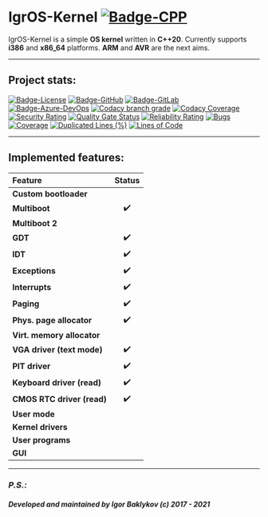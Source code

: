 # IgrOS-Kernel [![Badge-CPP]][Link-CPP]

IgrOS-Kernel is a simple **OS kernel** written in **C++20**.
Currently supports **i386** and **x86_64** platforms. **ARM** and **AVR** are the next aims.

---

## Project stats:

[![Badge-License]][Link-License]
[![Badge-GitHub]][Link-GitHub]
[![Badge-GitLab]][Link-GitLab]
[![Badge-Azure-DevOps]][Link-Azure-DevOps]
[![Codacy branch grade](https://img.shields.io/codacy/grade/1a4425daf2a946448a3d9c915c25da71/master?label=CODACY%20QUALITY&style=for-the-badge&logo=Codacy)](https://app.codacy.com/gh/IGR2014/IgrOS-Kernel/dashboard)
[![Codacy Coverage](https://img.shields.io/codacy/coverage/1a4425daf2a946448a3d9c915c25da71/master?label=Codacy%20Coverage&style=for-the-badge&logo=Codacy)](https://app.codacy.com/gh/IGR2014/IgrOS-Kernel/dashboard)
[![Security Rating](https://sonarcloud.io/api/project_badges/measure?project=IGR2014_IgrOS-Kernel&metric=security_rating)](https://sonarcloud.io/dashboard?id=IGR2014_IgrOS-Kernel)
[![Quality Gate Status](https://sonarcloud.io/api/project_badges/measure?project=IGR2014_IgrOS-Kernel&metric=alert_status)](https://sonarcloud.io/dashboard?id=IGR2014_IgrOS-Kernel)
[![Reliability Rating](https://sonarcloud.io/api/project_badges/measure?project=IGR2014_IgrOS-Kernel&metric=reliability_rating)](https://sonarcloud.io/dashboard?id=IGR2014_IgrOS-Kernel)
[![Bugs](https://sonarcloud.io/api/project_badges/measure?project=IGR2014_IgrOS-Kernel&metric=bugs)](https://sonarcloud.io/dashboard?id=IGR2014_IgrOS-Kernel)
[![Coverage](https://sonarcloud.io/api/project_badges/measure?project=IGR2014_IgrOS-Kernel&metric=coverage)](https://sonarcloud.io/dashboard?id=IGR2014_IgrOS-Kernel)
[![Duplicated Lines (%)](https://sonarcloud.io/api/project_badges/measure?project=IGR2014_IgrOS-Kernel&metric=duplicated_lines_density)](https://sonarcloud.io/dashboard?id=IGR2014_IgrOS-Kernel)
[![Lines of Code](https://sonarcloud.io/api/project_badges/measure?project=IGR2014_IgrOS-Kernel&metric=ncloc)](https://sonarcloud.io/dashboard?id=IGR2014_IgrOS-Kernel)

---

## Implemented features:

| Feature                    |       Status       |
| :---                       |       :---:        |
| **Custom bootloader**      |                    |
| **Multiboot**              | :heavy_check_mark: |
| **Multiboot 2**            |                    |
| **GDT**                    | :heavy_check_mark: |
| **IDT**                    | :heavy_check_mark: |
| **Exceptions**             | :heavy_check_mark: |
| **Interrupts**             | :heavy_check_mark: |
| **Paging**                 | :heavy_check_mark: |
| **Phys. page allocator**   | :heavy_check_mark: |
| **Virt. memory allocator** |                    |
| **VGA driver (text mode)** | :heavy_check_mark: |
| **PIT driver**             | :heavy_check_mark: |
| **Keyboard driver (read)** | :heavy_check_mark: |
| **CMOS RTC driver (read)** | :heavy_check_mark: |
| **User mode**              |                    |
| **Kernel drivers**         |                    |
| **User programs**          |                    |
| **GUI**                    |                    |

---

### ***P.S.:***
###### ***Developed and maintained by Igor Baklykov (c) 2017 - 2021***


[Badge-Azure-DevOps]: https://img.shields.io/azure-devops/build/prigoryan/1dea483f-6c7a-4efb-8631-5309fd3370ec/4/master?label=CI%2FCD%20Azure%20DevOps&style=for-the-badge&logo=Azure%20DevOps
[Badge-CPP]: https://img.shields.io/static/v1?label=STANDARD&message=C%2B%2B20&color=blue&style=for-the-badge&logo=C%2B%2B
[Badge-GitHub]: https://img.shields.io/github/actions/workflow/status/IGR2014/IgrOS-Kernel/github-ci.yml?branch=master&label=CI%2FCD%20GitHub&style=for-the-badge&logo=GitHub
[Badge-GitLab]: https://img.shields.io/gitlab/pipeline-status/IGR2014/IgrOS-Kernel?branch=master&label=CI%2FCD%20GitLab&style=for-the-badge&logo=GitLab
[Badge-License]: https://img.shields.io/github/license/IGR2014/IgrOS-Kernel?label=License&style=for-the-badge&logo=Open%20Source%20Initiative

[Link-Azure-DevOps]: https://dev.azure.com/prigoryan/IgrOS-Kernel/_build/latest?definitionId=4&branchName=master
[Link-CPP]: https://en.cppreference.com/w/cpp/20
[Link-GitHub]: https://github.com/IGR2014/IgrOS-Kernel/actions
[Link-GitLab]: https://gitlab.com/IGR2014/IgrOS-Kernel/-/commits/master
[Link-License]: https://opensource.org/licenses/MIT
